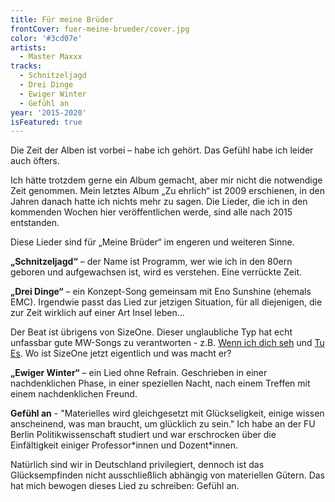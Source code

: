 ```yaml
---
title: Für meine Brüder
frontCover: fuer-meine-brueder/cover.jpg
color: '#3cd07e'
artists:
  - Master Maxxx
tracks:
  - Schnitzeljagd
  - Drei Dinge
  - Ewiger Winter
  - Gefühl an
year: '2015-2020'
isFeatured: true
---
```


Die Zeit der Alben ist vorbei – habe ich gehört. Das Gefühl habe ich leider auch öfters.

Ich hätte trotzdem gerne ein Album gemacht, aber mir nicht die notwendige Zeit genommen. Mein letztes Album „Zu ehrlich“ ist 2009 erschienen, in den Jahren danach hatte ich nichts mehr zu sagen. Die Lieder, die ich in den kommenden Wochen hier veröffentlichen werde, sind alle nach 2015 entstanden.

Diese Lieder sind für „Meine Brüder“ im engeren und weiteren Sinne.

**„Schnitzeljagd“** – der Name ist Programm, wer wie ich in den 80ern geboren und aufgewachsen ist, wird es verstehen. Eine verrückte Zeit.

**„Drei Dinge“** – ein Konzept-Song gemeinsam mit Eno Sunshine (ehemals EMC). Irgendwie passt das Lied zur jetzigen Situation, für all diejenigen, die zur Zeit wirklich auf einer Art Insel leben…

Der Beat ist übrigens von SizeOne. Dieser unglaubliche Typ hat echt unfassbar gute MW-Songs zu verantworten - z.B. [Wenn ich dich seh](/track/wenn-ich-dich-seh/) und [Tu Es](/track/tu-es/). Wo ist SizeOne jetzt eigentlich und was macht er?

**„Ewiger Winter“** – ein Lied ohne Refrain. Geschrieben in einer nachdenklichen Phase, in einer speziellen Nacht, nach einem Treffen mit einem nachdenklichen Freund.

**Gefühl an** - "Materielles wird gleichgesetzt mit Glückseligkeit, einige wissen anscheinend, was man braucht, um glücklich zu sein." Ich habe an der FU Berlin Politikwissenschaft studiert und war erschrocken über die Einfältigkeit einiger Professor\*innen und Dozent\*innen.

Natürlich sind wir in Deutschland privilegiert, dennoch ist das Glücksempfinden nicht ausschließlich abhängig von materiellen Gütern. Das hat mich bewogen dieses Lied zu schreiben: Gefühl an.
